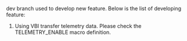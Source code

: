 dev branch used to develop new feature. Below is the list of developing feature:

1) Using VBI transfer telemetry data. Please check the TELEMETRY_ENABLE macro definition.
